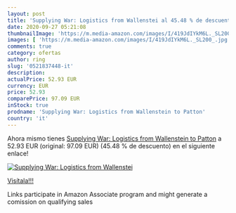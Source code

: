 ```yaml
---
layout: post
title: 'Supplying War: Logistics from Wallenstei al 45.48 % de descuento'
date: 2020-09-27 05:21:08
thumbnailImage: 'https://m.media-amazon.com/images/I/419JdIYkM6L._SL200_.jpg'
images: [ 'https://m.media-amazon.com/images/I/419JdIYkM6L._SL200_.jpg' ]
comments: true
category: ofertas
author: ring
slug: '0521837448-it'
description:
actualPrice: 52.93 EUR
currency: EUR
price: 52.93
comparePrice: 97.09 EUR
inStock: true
prodname: 'Supplying War: Logistics from Wallenstein to Patton'
country: 'it'
---
```


Ahora mismo tienes [Supplying War: Logistics from Wallenstein to Patton](https://www.amazon.it/dp/0521837448/?tag=tolees00-21) a 52.93 EUR (original: 97.09 EUR) (45.48 %  de descuento) en el siguiente enlace!

[![Supplying War: Logistics from Wallenstei](https://m.media-amazon.com/images/I/419JdIYkM6L._SL200_.jpg)](https://www.amazon.it/dp/0521837448/?tag=tolees00-21)

[Visítala!!!](https://www.amazon.it/dp/0521837448/?tag=tolees00-21)

Links participate in Amazon Associate program and might generate a comission on qualifying sales
